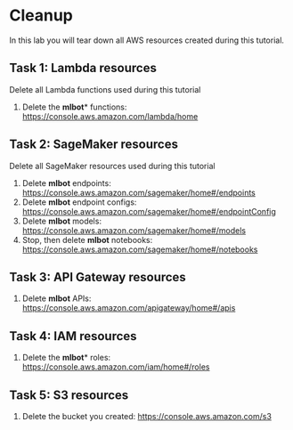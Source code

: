 # Cleanup
 In this lab you will tear down all AWS resources created during this tutorial.

## Task 1: Lambda resources
Delete all Lambda functions used during this tutorial
1. Delete the **mlbot*** functions: https://console.aws.amazon.com/lambda/home

## Task 2: SageMaker resources
Delete all SageMaker resources used during this tutorial
1. Delete **mlbot** endpoints: https://console.aws.amazon.com/sagemaker/home#/endpoints
2. Delete **mlbot** endpoint configs: https://console.aws.amazon.com/sagemaker/home#/endpointConfig
3. Delete **mlbot** models: https://console.aws.amazon.com/sagemaker/home#/models
4. Stop, then delete **mlbot** notebooks: https://console.aws.amazon.com/sagemaker/home#/notebooks

## Task 3: API Gateway resources
1. Delete **mlbot** APIs: https://console.aws.amazon.com/apigateway/home#/apis

## Task 4: IAM resources
1. Delete the **mlbot*** roles: https://console.aws.amazon.com/iam/home#/roles

## Task 5: S3 resources
1. Delete the bucket you created: https://console.aws.amazon.com/s3
